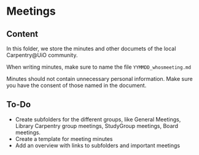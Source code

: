 # Meetings

## Content

In this folder, we store the minutes and other documets of the local Carpentry@UiO community.

When writing minutes, make sure to name the file ``YYMMDD_whosmeeting.md``

Minutes should not contain unnecessary personal information. Make sure you have the consent of those named in the document.

## To-Do

* Create subfolders for the different groups, like General Meetings, Library Carpentry group meetings, StudyGroup meetings, Board meetings.
* Create a template for meeting minutes
* Add an overview with links to subfolders and important meetings
